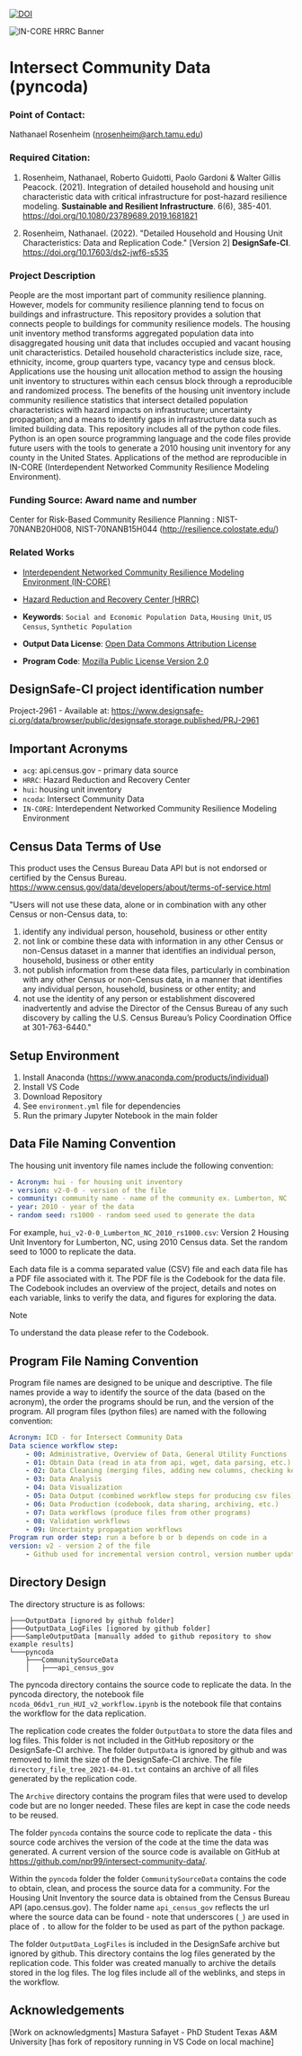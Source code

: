 [![DOI](https://zenodo.org/badge/478737101.svg)](https://zenodo.org/badge/latestdoi/478737101)

![IN-CORE HRRC Banner](https://github.com/npr99/intersect-community-data/blob/main/IN-CORE_HRRC_Banner.png?raw=true)

# Intersect Community Data (pyncoda)

### Point of Contact: 
Nathanael Rosenheim (nrosenheim@arch.tamu.edu)

### Required Citation: 
1. Rosenheim, Nathanael, Roberto Guidotti, Paolo Gardoni & Walter Gillis Peacock. (2021). Integration of detailed household and housing unit characteristic data with critical infrastructure for post-hazard resilience modeling. __Sustainable and Resilient Infrastructure__. 6(6), 385-401. https://doi.org/10.1080/23789689.2019.1681821

2. Rosenheim, Nathanael. (2022). "Detailed Household and Housing Unit Characteristics: Data and Replication Code." [Version 2] __DesignSafe-CI__. https://doi.org/10.17603/ds2-jwf6-s535

### Project Description 
People are the most important part of community resilience planning. However, models for community resilience planning tend to focus on buildings and infrastructure. This repository provides a solution that connects people to buildings for community resilience models. The housing unit inventory method transforms aggregated population data into disaggregated housing unit data that includes occupied and vacant housing unit characteristics. Detailed household characteristics include size, race, ethnicity, income, group quarters type, vacancy type and census block. Applications use the housing unit allocation method to assign the housing unit inventory to structures within each census block through a reproducible and randomized process. The benefits of the housing unit inventory include community resilience statistics that intersect detailed population characteristics with hazard impacts on infrastructure; uncertainty propagation; and a means to identify gaps in infrastructure data such as limited building data. This repository includes all of the python code files. Python is an open source programming language and the code files provide future users with the tools to generate a 2010 housing unit inventory for any county in the United States. Applications of the method are reproducible in IN-CORE (Interdependent Networked Community Resilience Modeling Environment).

### Funding Source: Award name and number
Center for Risk-Based Community Resilience Planning : NIST-70NANB20H008, NIST-70NANB15H044 (http://resilience.colostate.edu/)

### Related Works

* [Interdependent Networked Community Resilience Modeling Environment (IN-CORE)](https://incore.ncsa.illinois.edu/)

* [Hazard Reduction and Recovery Center (HRRC)](https://www.arch.tamu.edu/impact/centers-institutes-outreach/hazard-reduction-recovery-center/)

- **Keywords**: `Social and Economic Population Data`, `Housing Unit`, `US Census`, `Synthetic Population`

- **Output Data License**: [Open Data Commons Attribution License](https://opendatacommons.org/licenses/by/summary/)

- **Program Code**: [Mozilla Public License Version 2.0](https://www.mozilla.org/en-US/MPL/2.0/)

## DesignSafe-CI project identification number
Project-2961 - Available at: https://www.designsafe-ci.org/data/browser/public/designsafe.storage.published/PRJ-2961

## Important Acronyms
- `acg`: api.census.gov - primary data source
- `HRRC`: Hazard Reduction and Recovery Center
- `hui`: housing unit inventory
- `ncoda`: Intersect Community Data
- `IN-CORE`: Interdependent Networked Community Resilience Modeling Environment

## Census Data Terms of Use
This product uses the Census Bureau Data API but is not endorsed or certified by the Census Bureau. https://www.census.gov/data/developers/about/terms-of-service.html

"Users will not use these data, alone or in combination with any other Census or non-Census data, to:
1. identify any individual person, household, business or other entity
2. not link or combine these data with information in any other Census or non-Census dataset in a manner that identifies an individual person, household, business or other entity
3. not publish information from these data files, particularly in combination with any other Census or non-Census data, in a manner that identifies any individual person, household, business or other entity; and
4. not use the identity of any person or establishment discovered inadvertently and advise the Director of the Census Bureau of any such discovery by calling the U.S. Census Bureau’s Policy Coordination Office at 301-763-6440."

## Setup Environment 
1. Install Anaconda (https://www.anaconda.com/products/individual)
2. Install VS Code
3. Download Repository
4. See `environment.yml` file for dependencies
5. Run the primary Jupyter Notebook in the main folder

## Data File Naming Convention
The housing unit inventory file names include the following convention:
```yaml
- Acronym: hui - for housing unit inventory
- version: v2-0-0 - version of the file
- community: community name - name of the community ex. Lumberton, NC
- year: 2010 - year of the data
- random seed: rs1000 - random seed used to generate the data
```
For example, `hui_v2-0-0_Lumberton_NC_2010_rs1000.csv`: Version 2 Housing Unit Inventory for Lumberton, NC, using 2010 Census data. Set the random seed to 1000 to replicate the data. 

Each data file is a comma separated value (CSV) file and each data file has a PDF file associated with it. The PDF file is the Codebook for the data file.
The Codebook includes an overview of the project, details and notes on each variable, 
links to verify the data, and figures for exploring the data. 
> [!NOTE]
> To understand the data please refer to the Codebook.

## Program File Naming Convention
Program file names are designed to be unique and descriptive. The file names provide a way to identify the source of the data (based on the acronym), the order the programs should be run, and the version of the program. All program files (python files) are named with the following convention:
```yaml
Acronym: ICD - for Intersect Community Data
Data science workflow step:
    - 00: Administrative, Overview of Data, General Utility Functions
    - 01: Obtain Data (read in ata from api, wget, data parsing, etc.)
    - 02: Data Cleaning (merging files, adding new columns, checking keys, etc.)
    - 03: Data Analysis
    - 04: Data Visualization
    - 05: Data Output (combined workflow steps for producing csv files)
    - 06: Data Production (codebook, data sharing, archiving, etc.)
    - 07: Data workflows (produce files from other programs)
    - 08: Validation workflows
    - 09: Uncertainty propagation workflows
Program run order step: run a before b or b depends on code in a
version: v2 - version 2 of the file
    - Github used for incremental version control, version number updated when program file has a major change.
```

## Directory Design
The directory structure is as follows:

```shell
├───OutputData [ignored by github folder]
├───OutputData_LogFiles [ignored by github folder]
├───SampleOutputData [manually added to github repository to show example results]
└───pyncoda
    ├───CommunitySourceData
    │   ├───api_census_gov
```

The pyncoda directory contains the source code to replicate the data. In the pyncoda directory, the notebook file `ncoda_06dv1_run_HUI_v2_workflow.ipynb` is the notebook file that contains the workflow for the data replication.

The replication code creates the folder `OutputData` to store the data files and log files. This folder is not included in the GitHub repository or the DesignSafe-CI archive. The folder `OutputData` is ignored by github and was removed to limit the size of the DesignSafe-CI archive. The file `directory_file_tree_2021-04-01.txt` contains an archive of all files generated by the replication code.

The `Archive` directory contains the program files that were used to develop code but are no longer needed. These files are kept in case the code needs to be reused.

The folder `pyncoda` contains the source code to replicate the data - this source code archives the version of the code at the time the data was generated. A current version of the source code is available on GitHub at https://github.com/npr99/intersect-community-data/.

Within the `pyncoda` folder the folder `CommunitySourceData` contains the code to obtain, clean, and process the source data for a community. For the Housing Unit Inventory the source data is obtained from the Census Bureau API (apo.census.gov). The folder name `api_census_gov` reflects the url where the source data can be found - note that underscores (`_`) are used in place of `.` to allow for the folder to be used as part of the python package.

The folder `OutputData_LogFiles` is included in the DesignSafe archive but ignored by github. This directory contains the log files generated by the replication code. This folder was created manually to archive the details stored in the log files. The log files include all of the weblinks, and steps in the workflow.

## Acknowledgements
[Work on acknowledgments]
Mastura Safayet - PhD Student Texas A&M University [has fork of repository running in VS Code on local machine]
